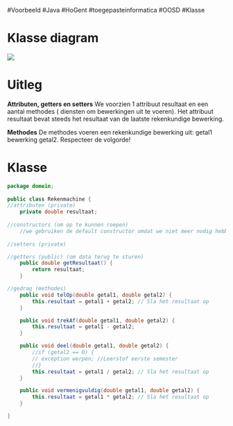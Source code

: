 #Voorbeeld #Java #HoGent #toegepasteinformatica #OOSD #Klasse
# Klasse diagram
![](20241021200135.png)

# Uitleg

**Attributen, getters en setters**
We voorzien 1 attribuut resultaat en een aantal methodes ( diensten om bewerkingen uit te voeren). 
Het attribuut resultaat bevat steeds het resultaat van de laatste rekenkundige bewerking. 

**Methodes**
De methodes voeren een rekenkundige bewerking uit: getal1 bewerking getal2. Respecteer de volgorde!

# Klasse
```java
package domein;
 
public class Rekenmachine {
//attributen (private)
 	private double resultaat;
	
//constructors (om op te kunnen roepen)
	//we gebruiken de default constructor omdat we niet meer nodig hebben
	
//setters (private)

//getters (public) (om data terug te sturen)
 	public double getResultaat() {
		return resultaat;
	}

//gedrag (methodes)
	public void telOp(double getal1, double getal2) {
		this.resultaat = getal1 + getal2; // Sla het resultaat op
	}

	public void trekAf(double getal1, double getal2) {
		this.resultaat = getal1 - getal2;
	}

	public void deel(double getal1, double getal2) {
		//if (getal2 == 0) {
		// exception werpen; //Leerstof eerste semester
		//}
		this.resultaat = getal1 / getal2; // Sla het resultaat op
	}

	public void vermenigvuldig(double getal1, double getal2) {
		this.resultaat = getal1 * getal2; // Sla het resultaat op
	}

}
```
